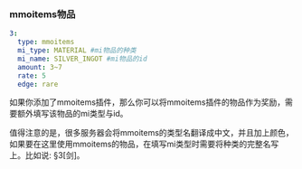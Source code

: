 ### mmoitems物品



```yaml
3:
  type: mmoitems
  mi_type: MATERIAL #mi物品的种类
  mi_name: SILVER_INGOT #mi物品的id
  amount: 3~7
  rate: 5
  edge: rare
```

如果你添加了mmoitems插件，那么你可以将mmoitems插件的物品作为奖励，需要额外填写该物品的mi类型与id。

值得注意的是，很多服务器会将mmoitems的类型名翻译成中文，并且加上颜色，如果要在这里使用mmoitems的物品，在填写mi类型时需要将种类的完整名写上。比如说: §3[剑]。